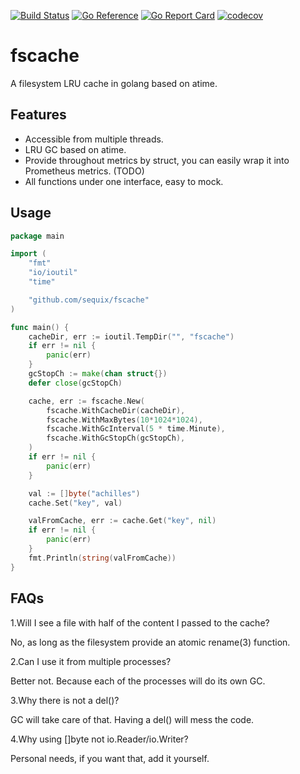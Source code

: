 [![Build Status](https://github.com/sequix/fscache/workflows/main/badge.svg)](https://github.com/sequix/fscache/actions)
[![Go Reference](https://pkg.go.dev/badge/github.com/sequix/fscache.svg)](https://pkg.go.dev/github.com/sequix/fscache)
[![Go Report Card](https://goreportcard.com/badge/github.com/sequix/fscache)](https://goreportcard.com/report/github.com/sequix/fscache)
[![codecov](https://codecov.io/gh/sequix/fscache/branch/main/graph/badge.svg)](https://codecov.io/gh/sequix/fscache)

# fscache

A filesystem LRU cache in golang based on atime.

## Features

* Accessible from multiple threads.
* LRU GC based on atime.
* Provide throughout metrics by struct, you can easily wrap it into Prometheus metrics. (TODO)
* All functions under one interface, easy to mock.

## Usage

```go
package main

import (
	"fmt"
	"io/ioutil"
	"time"

	"github.com/sequix/fscache"
)

func main() {
	cacheDir, err := ioutil.TempDir("", "fscache")
	if err != nil {
		panic(err)
	}
	gcStopCh := make(chan struct{})
	defer close(gcStopCh)

	cache, err := fscache.New(
		fscache.WithCacheDir(cacheDir),
		fscache.WithMaxBytes(10*1024*1024),
		fscache.WithGcInterval(5 * time.Minute),
		fscache.WithGcStopCh(gcStopCh),
	)
	if err != nil {
		panic(err)
	}

	val := []byte("achilles")
	cache.Set("key", val)

	valFromCache, err := cache.Get("key", nil)
	if err != nil {
		panic(err)
	}
	fmt.Println(string(valFromCache))
}
```

## FAQs

1.Will I see a file with half of the content I passed to the cache?

No, as long as the filesystem provide an atomic rename(3) function.

2.Can I use it from multiple processes?

Better not. Because each of the processes will do its own GC.

3.Why there is not a del()?

GC will take care of that. Having a del() will mess the code.

4.Why using []byte not io.Reader/io.Writer?

Personal needs, if you want that, add it yourself.